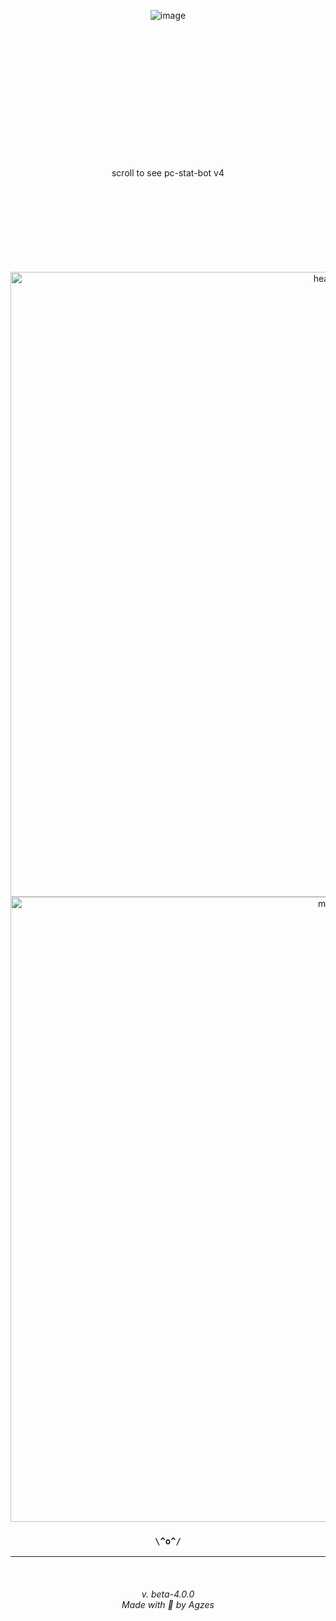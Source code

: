 <div align="center">
   
![image](https://github.com/user-attachments/assets/5e9f7959-4fbd-4af0-9eba-b63438782e35)


<br><br><br><br><br><br><br><br><br><br><br><br><br>scroll to see pc-stat-bot v4<br><br><br><br><br><br><br><br><br>


<a href="https://agzes.netlify.app/pc-stat-bot/" target="_blank" width="1000">
   <img src="https://github.com/Agzes/Pc-Stat-Bot/blob/main/ReadMe/header-pc-stat-bot.png" width="1000" alt="header"/>
</a>
<a href="https://github.com/Agzes/Pc-Stat-Bot/releases" target="_blank" width="1000">
   <img src="https://github.com/Agzes/Pc-Stat-Bot/blob/main/ReadMe/pc-stat-bot.png" width="1000" alt="main"/>
</a>



<h3 align="center">  

`\^o^/`

</h3>

---

<br>
<h6 align="center">v. beta-4.0.0 <br> Made with 💟 by Agzes</h6>
